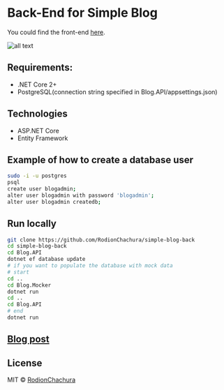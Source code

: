 # Back-End for Simple Blog
You could find the front-end [here](https://github.com/RodionChachura/simple-blog-front).

>

![all text](https://cdn-images-1.medium.com/max/800/1*MDXR5eddScIqHYop-IL9sg.png)

## Requirements:
 - .NET Core 2+
 - PostgreSQL(connection string specified in Blog.API/appsettings.json)
 
 ## Technologies
 * ASP.NET Core
 * Entity Framework

## Example of how to create a database user
```bash
sudo -i -u postgres
psql
create user blogadmin;
alter user blogadmin with password 'blogadmin';
alter user blogadmin createdb;
```

## Run locally
```bash
git clone https://github.com/RodionChachura/simple-blog-back
cd simple-blog-back
cd Blog.API
dotnet ef database update
# if you want to populate the database with mock data
# start
cd ..
cd Blog.Mocker
dotnet run
cd ..
cd Blog.API
# end
dotnet run 
```

## [Blog post](https://geekrodion.com/blog/asp-react-blog)

## License

MIT © [RodionChachura](https://geekrodion.com)
